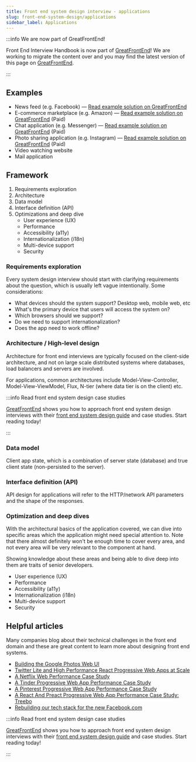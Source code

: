 ```yaml
---
title: Front end system design interview - applications
slug: front-end-system-design/applications
sidebar_label: Applications
---
```


:::info We are now part of GreatFrontEnd!

Front End Interview Handbook is now part of [GreatFrontEnd](https://www.greatfrontend.com)! We are working to migrate the content over and you may find the latest version of this page on [GreatFrontEnd](https://www.greatfrontend.com/system-design/types-of-questions).

:::


## Examples

- News feed (e.g. Facebook) — [Read example solution on GreatFrontEnd](https://www.greatfrontend.com/questions/system-design/news-feed-facebook)
- E-commerce marketplace (e.g. Amazon) — [Read example solution on GreatFrontEnd](https://www.greatfrontend.com/questions/system-design/e-commerce-amazon) (Paid)
- Chat application (e.g. Messenger) — [Read example solution on GreatFrontEnd](https://www.greatfrontend.com/questions/system-design/chat-application-messenger) (Paid)
- Photo sharing application (e.g. Instagram) — [Read example solution on GreatFrontEnd](https://www.greatfrontend.com/questions/system-design/photo-sharing-instagram) (Paid)
- Video watching website
- Mail application

## Framework

1. Requirements exploration
1. Architecture
1. Data model
1. Interface definition (API)
1. Optimizations and deep dive
   - User experience (UX)
   - Performance
   - Accessibility (a11y)
   - Internationalization (i18n)
   - Multi-device support
   - Security

### Requirements exploration

Every system design interview should start with clarifying requirements about the question, which is usually left vague intentionally. Some considerations:

- What devices should the system support? Desktop web, mobile web, etc
- What's the primary device that users will access the system on?
- Which browsers should we support?
- Do we need to support internationalization?
- Does the app need to work offline?

### Architecture / High-level design

Architecture for front end interviews are typically focused on the client-side architecture, and not on large scale distributed systems where databases, load balancers and servers are involved.

For applications, common architectures include Model-View-Controller, Model-View-ViewModel, Flux, N-tier (where data tier is on the client) etc.

:::info Read front end system design case studies

[GreatFrontEnd](https://www.greatfrontend.com/system-design) shows you how to approach front end system design interviews with their [front end system design guide](https://www.greatfrontend.com/system-design) and case studies. Start reading today!

:::

### Data model

Client app state, which is a combination of server state (database) and true client state (non-persisted to the server).

### Interface definition (API)

API design for applications will refer to the HTTP/network API parameters and the shape of the responses.

### Optimization and deep dives

With the architectural basics of the application covered, we can dive into specific areas which the application might need special attention to. Note that there almost definitely won't be enough time to cover every area, and not every area will be very relevant to the component at hand.

Showing knowledge about these areas and being able to dive deep into them are traits of senior developers.

- User experience (UX)
- Performance
- Accessibility (a11y)
- Internationalization (i18n)
- Multi-device support
- Security

## Helpful articles

Many companies blog about their technical challenges in the front end domain and these are great content to learn more about designing front end systems.

- [Building the Google Photos Web UI](https://medium.com/google-design/google-photos-45b714dfbed1)
- [Twitter Lite and High Performance React Progressive Web Apps at Scale](https://medium.com/@paularmstrong/twitter-lite-and-high-performance-react-progressive-web-apps-at-scale-d28a00e780a3)
- [A Netflix Web Performance Case Study](https://medium.com/dev-channel/a-netflix-web-performance-case-study-c0bcde26a9d9)
- [A Tinder Progressive Web App Performance Case Study](https://medium.com/@addyosmani/a-tinder-progressive-web-app-performance-case-study-78919d98ece0)
- [A Pinterest Progressive Web App Performance Case Study](https://medium.com/dev-channel/a-pinterest-progressive-web-app-performance-case-study-3bd6ed2e6154)
- [A React And Preact Progressive Web App Performance Case Study: Treebo](https://medium.com/dev-channel/treebo-a-react-and-preact-progressive-web-app-performance-case-study-5e4f450d5299)
- [Rebuilding our tech stack for the new Facebook.com](https://engineering.fb.com/2020/05/08/web/facebook-redesign/)

:::info Read front end system design case studies

[GreatFrontEnd](https://www.greatfrontend.com/system-design) shows you how to approach front end system design interviews with their [front end system design guide](https://www.greatfrontend.com/system-design) and case studies. Start reading today!

:::
